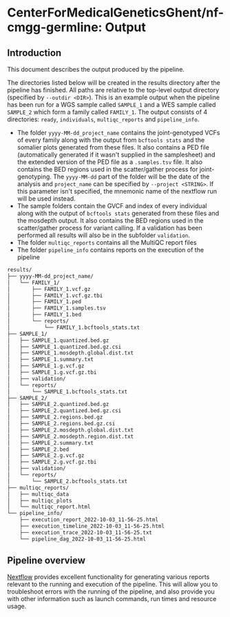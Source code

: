 # CenterForMedicalGeneticsGhent/nf-cmgg-germline: Output

## Introduction

This document describes the output produced by the pipeline.

The directories listed below will be created in the results directory after the pipeline has finished. All paths are relative to the top-level output directory (specified by `--outdir <DIR>`). This is an example output when the pipeline has been run for a WGS sample called `SAMPLE_1` and a WES sample called `SAMPLE_2` which form a family called `FAMILY_1`. The output consists of 4 directories: `ready`, `individuals`, `multiqc_reports` and `pipeline_info`.

- The folder `yyyy-MM-dd_project_name` contains the joint-genotyped VCFs of every family along with the output from `bcftools stats` and the somalier plots generated from these files. It also contains a PED file (automatically generated if it wasn't supplied in the samplesheet) and the extended version of the PED file as a `.samples.tsv` file. It also contains the BED regions used in the scatter/gather process for joint-genotyping. The `yyyy-MM-dd` part of the folder will be the date of the analysis and `project_name` can be specified by `--project <STRING>`. If this parameter isn't specified, the mnemonic name of the nextflow run will be used instead.
- The sample folders contain the GVCF and index of every individual along with the output of `bcftools stats` generated from these files and the mosdepth output. It also contains the BED regions used in the scatter/gather process for variant calling. If a validation has been performed all results will also be in the subfolder `validation`.
- The folder `multiqc_reports` contains all the MultiQC report files
- The folder `pipeline_info` contains reports on the execution of the pipeline

```bash
results/
├── yyyy-MM-dd_project_name/
│   └── FAMILY_1/
│       ├── FAMILY_1.vcf.gz
│       ├── FAMILY_1.vcf.gz.tbi
│       ├── FAMILY_1.ped
│       ├── FAMILY_1.samples.tsv
│       ├── FAMILY_1.bed
│       └── reports/
│           └── FAMILY_1.bcftools_stats.txt
├── SAMPLE_1/
│   ├── SAMPLE_1.quantized.bed.gz
│   ├── SAMPLE_1.quantized.bed.gz.csi
│   ├── SAMPLE_1.mosdepth.global.dist.txt
│   ├── SAMPLE_1.summary.txt
│   ├── SAMPLE_1.g.vcf.gz
│   ├── SAMPLE_1.g.vcf.gz.tbi
│   ├── validation/
│   └── reports/
│       └── SAMPLE_1.bcftools_stats.txt
├── SAMPLE_2/
│   ├── SAMPLE_2.quantized.bed.gz
│   ├── SAMPLE_2.quantized.bed.gz.csi
│   ├── SAMPLE_2.regions.bed.gz
│   ├── SAMPLE_2.regions.bed.gz.csi
│   ├── SAMPLE_2.mosdepth.global.dist.txt
│   ├── SAMPLE_2.mosdepth.region.dist.txt
│   ├── SAMPLE_2.summary.txt
│   ├── SAMPLE_2.bed
│   ├── SAMPLE_2.g.vcf.gz
│   ├── SAMPLE_2.g.vcf.gz.tbi
│   ├── validation/
│   └── reports/
│       └── SAMPLE_2.bcftools_stats.txt
├── multiqc_reports/
│   ├── multiqc_data
│   ├── multiqc_plots
│   └── multiqc_report.html
└── pipeline_info/
    ├── execution_report_2022-10-03_11-56-25.html
    ├── execution_timeline_2022-10-03_11-56-25.html
    ├── execution_trace_2022-10-03_11-56-25.txt
    └── pipeline_dag_2022-10-03_11-56-25.html
```

## Pipeline overview

[Nextflow](https://www.nextflow.io/docs/latest/tracing.html) provides excellent functionality for generating various reports relevant to the running and execution of the pipeline. This will allow you to troubleshoot errors with the running of the pipeline, and also provide you with other information such as launch commands, run times and resource usage.
